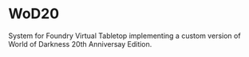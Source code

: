 # WoD20
System for Foundry Virtual Tabletop implementing a custom version of World of Darkness 20th Anniversay Edition.

